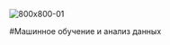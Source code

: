 ![800x800-01](https://cloud.githubusercontent.com/assets/7158671/16236997/1df7c356-37e3-11e6-8a74-ee0739672899.jpg)

#Машинное обучение и анализ данных
 
